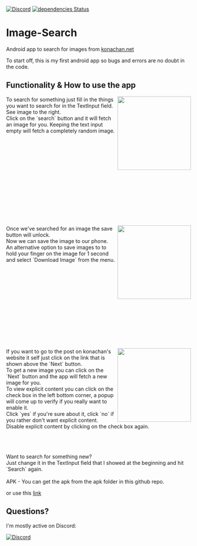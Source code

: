 [![Discord](https://discordapp.com/api/guilds/229007062032580608/embed.png)](https://discord.gg/5S4m6nw)
[![dependencies Status](https://david-dm.org/KurozeroPB/Image-Search/status.svg)](https://david-dm.org/KurozeroPB/Image-Search)

# Image-Search
Android app to search for images from [konachan.net](http://konachan.net)

To start off, this is my first android app so bugs and errors are no doubt in the code.

Functionality & How to use the app
-
<div>
  <p>
    <img align="right" src="https://b.catgirlsare.sexy/Sn5b.png" width="200"/>
    To search for something just fill in the things you want to search for in the TextInput field. See image to the right.<br>
    Click on the `search` button and it will fetch an image for you.
    Keeping the text input empty will fetch a completely random image.<br>
  </p>
</div>
<br><br><br><br><br><br><br><br><br><br><br><br><br>
<div>
  <p>
    <img align="right" src="https://b.catgirlsare.sexy/wG4S.png" width="200"/>
    Once we've searched for an image the save button will unlock.<br>
    Now we can save the image to our phone.<br>
    An alternative option to save images to to hold your finger on the image for 1 second and select `Download Image` from the menu.<br>
  </p>
</div>
<br><br><br><br><br><br><br><br><br><br><br><br>
<div>
  <p>
    <img align="right" src="https://b.catgirlsare.sexy/Bxaa.png" width="200"/>
    If you want to go to the post on konachan's website it self just click on the link that is shown above the `Next` button.<br>
    To get a new image you can click on the `Next` button and the app will fetch a new image for you.<br>
    To view explicit content you can click on the check box in the left bottom corner, a popup will come up to verify if you really want to enable it.<br>
    Click `yes` if you're sure about it, click `no` if you rather don't want explicit content.<br>
    Disable explicit content by clicking on the check box again.<br>
  </p>
</div>
<br><br><br>
Want to search for something new?<br>
Just change it in the TextInput field that I showed at the beginning and hit `Search` again.<br>
<br>
APK
-
You can get the apk from the apk folder in this github repo.

or use this [link](https://raw.githubusercontent.com/KurozeroPB/Image-Search/master/apk/imagesearch.apk)

Questions?
-
I'm mostly active on Discord:

[![Discord](https://discordapp.com/api/guilds/229007062032580608/embed.png?style=banner3)](https://discord.gg/5S4m6nw)
